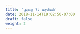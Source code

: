 ```yaml
---
title: 'அலகு 7: மரபியல்'
date: 2018-11-14T19:02:50-07:00
draft: false
weight: 2
---
```
















